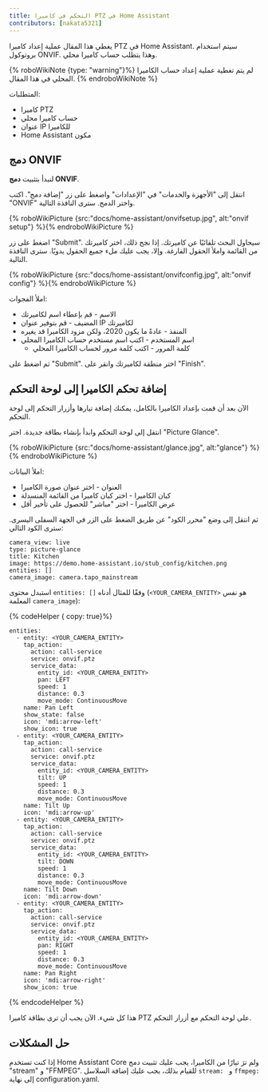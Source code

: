 ```yaml
---
title: التحكم في كاميرا PTZ في Home Assistant
contributors: [nakata5321]
---
```


يغطي هذا المقال عملية إعداد كاميرا PTZ في Home Assistant.
سيتم استخدام بروتوكول ONVIF. وهذا يتطلب حساب كاميرا محلي.

{% roboWikiNote {type: "warning"}%} لم يتم تغطية عملية إعداد حساب الكاميرا المحلي في هذا المقال.
{% endroboWikiNote %}


المتطلبات:
- كاميرا PTZ
- حساب كاميرا محلي
- عنوان IP للكاميرا
- Home Assistant مكون

## دمج ONVIF

لنبدأ بتثبيت **دمج ONVIF**.

انتقل إلى "الأجهزة والخدمات" في "الإعدادات" واضغط على زر "إضافة دمج".
اكتب "ONVIF" واختر الدمج. سترى النافذة التالية.

{% roboWikiPicture {src:"docs/home-assistant/onvifsetup.jpg", alt:"onvif setup"} %}{% endroboWikiPicture %}

اضغط على زر "Submit". سيحاول البحث تلقائيًا عن كاميرتك. إذا نجح ذلك،
اختر كاميرتك من القائمة واملأ الحقول الفارغة.
وإلا، يجب عليك ملء جميع الحقول يدويًا. سترى النافذة التالية.

{% roboWikiPicture {src:"docs/home-assistant/onvifconfig.jpg", alt:"onvif config"} %}{% endroboWikiPicture %}

املأ الفجوات:
- الاسم - قم بإعطاء اسم لكاميرتك
- المضيف - قم بتوفير عنوان IP لكاميرتك
- المنفذ - عادةً ما يكون 2020، ولكن مزود الكاميرا قد يغيره
- اسم المستخدم - اكتب اسم مستخدم حساب الكاميرا المحلي
  - كلمة المرور - اكتب كلمة مرور لحساب الكاميرا المحلي

ثم اضغط على "Submit". اختر منطقة لكاميرتك وانقر على "Finish".

## إضافة تحكم الكاميرا إلى لوحة التحكم

الآن بعد أن قمت بإعداد الكاميرا بالكامل، يمكنك إضافة تيارها وأزرار التحكم إلى لوحة التحكم.

انتقل إلى لوحة التحكم وابدأ بإنشاء بطاقة جديدة. اختر "Picture Glance".

{% roboWikiPicture {src:"docs/home-assistant/glance.jpg", alt:"glance"} %}{% endroboWikiPicture %}

املأ البيانات:
- العنوان - اختر عنوان صورة الكاميرا
- كيان الكاميرا - اختر كيان كاميرا من القائمة المنسدلة
- عرض الكاميرا - اختر "مباشر" للحصول على تأخير أقل

ثم انتقل إلى وضع "محرر الكود" عن طريق الضغط على الزر في الجهة السفلى اليسرى. سترى الكود التالي:
```shell
camera_view: live
type: picture-glance
title: Kitchen
image: https://demo.home-assistant.io/stub_config/kitchen.png
entities: []
camera_image: camera.tapo_mainstream
```

استبدل محتوى `entities: []` وفقًا للمثال أدناه (`<YOUR_CAMERA_ENTITY>` هو نفس المعلمة `camera_image`):

{% codeHelper { copy: true}%}

```
entities:
  - entity: <YOUR_CAMERA_ENTITY>
    tap_action:
      action: call-service
      service: onvif.ptz
      service_data:
        entity_id: <YOUR_CAMERA_ENTITY>
        pan: LEFT
        speed: 1
        distance: 0.3
        move_mode: ContinuousMove
    name: Pan Left
    show_state: false
    icon: 'mdi:arrow-left'
    show_icon: true
  - entity: <YOUR_CAMERA_ENTITY>
    tap_action:
      action: call-service
      service: onvif.ptz
      service_data:
        entity_id: <YOUR_CAMERA_ENTITY>
        tilt: UP
        speed: 1
        distance: 0.3
        move_mode: ContinuousMove
    name: Tilt Up
    icon: 'mdi:arrow-up'
  - entity: <YOUR_CAMERA_ENTITY>
    tap_action:
      action: call-service
      service: onvif.ptz
      service_data:
        entity_id: <YOUR_CAMERA_ENTITY>
        tilt: DOWN
        speed: 1
        distance: 0.3
        move_mode: ContinuousMove
    name: Tilt Down
    icon: 'mdi:arrow-down'
  - entity: <YOUR_CAMERA_ENTITY>
    tap_action:
      action: call-service
      service: onvif.ptz
      service_data:
        entity_id: <YOUR_CAMERA_ENTITY>
        pan: RIGHT
        speed: 1
        distance: 0.3
        move_mode: ContinuousMove
    name: Pan Right
    icon: 'mdi:arrow-right'
    show_icon: true
```

{% endcodeHelper %}

هذا كل شيء. الآن يجب أن ترى بطاقة كاميرا PTZ على لوحة التحكم مع أزرار التحكم.

## حل المشكلات
إذا كنت تستخدم Home Assistant Core ولم ترَ تيارًا من الكاميرا، يجب عليك تثبيت دمج "stream" و "FFMPEG".
للقيام بذلك، يجب عليك إضافة السلاسل `stream: ` و `ffmpeg: ` إلى نهاية configuration.yaml.